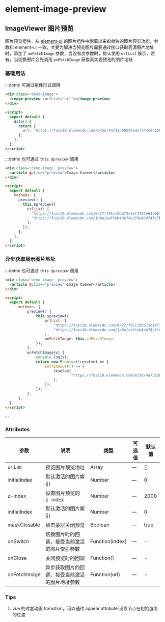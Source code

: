 # element-image-preview

## ImageViewer 图片预览

图片预览组件，从 [element-ui](https://element.eleme.cn/#/zh-CN/component/image) 的图片组件中剥离出来的单独的图片预览功能，参数和 element-ui 一致，主要为解决当预览图片需要通过接口获取高清图片地址时，添加了 `onFetchImage` 参数，当没有次参数时，默认使用 `urlList` 展示，若有，当切换图片会先调用 `onFetchImage` 获取真实要预览的图片地址

### 基础用法

:::demo 可通过组件形式调用

```html
<div class="demo-image">
  <image-preview :urlList="url"></image-preview>
</div>

<script>
  export default {
    data() {
      return {
        url: "https://fuss10.elemecdn.com/e/5d/4a731a90594a4af544c0c25941171jpeg.jpeg",
      };
    },
  };
</script>
```

:::demo 也可通过 `this.$preview` 调用

```html
<div class="demo-image__preview">
  <article @click="preview">Image Viewer</article>
</div>

<script>
  export default {
    methods: {
      preview() {
        this.$preview({
          urlList: [
            "https://fuss10.elemecdn.com/8/27/f01c15bb73e1ef3793e64e6b7bbccjpeg.jpeg",
            "https://fuss10.elemecdn.com/1/8e/aeffeb4de74e2fde4bd74fc7b4486jpeg.jpeg",
          ],
        });
      },
    },
  };
</script>
```
### 异步获取展示图片地址

:::demo 也可通过 `this.$preview` 调用

```html
<div class="demo-image__preview">
  <article @click="preview">Image Viewer</article>
</div>

<script>
  export default {
      methods: {
          preview() {
              this.$preview({
                  urlList: [
                      "https://fuss10.elemecdn.com/8/27/f01c15bb73e1ef3793e64e6b7bbccjpeg.jpeg",
                      "https://fuss10.elemecdn.com/1/8e/aeffeb4de74e2fde4bd74fc7b4486jpeg.jpeg",
                  ],
                  onFetchImage: this.onFetchImage,
              });
          },
          onFetchImage(v) {
              console.log(v);
              return new Promise((resolve) => {
                  setTimeout(() => {
                      resolve(
                              "https://fuss10.elemecdn.com/e/5d/4a731a90594a4af544c0c25941171jpeg.jpeg"
                      );
                  });
              });
          },
      },
  };
</script>
```

:::

### Attributes

| 参数         | 说明                                           | 类型            | 可选值 | 默认值  |
| ------------ | ---------------------------------------------- | --------------- | ------ |------|
| urlList      | 预览图片预览地址                               | Array           | —      | []   |
| initialIndex | 默认激活的图片索引                             | Number          | —      | 0    |
| z-index      | 设置图片预览的 z-index                         | Number          | —      | 2000 |
| initialIndex | 默认激活的图片索引                             | Number          | —      | 0    |
| maskClosable | 点击蒙层关闭预览                               | Boolean         | —      | true |
| onSwitch     | 切换图片时的回调，接受当前激活的图片索引参数   | Function(index) | —      | -    |
| onClose      | 关闭预览时的回调                               | Function()      | —      | -    |
| onFetchImage | 异步获取图片的回调，接受当前激活的图片地址参数 | Function(url)   | —      | -    |


### Tips

1. vue 的过度动画 transition，可以通过 appear attribute 设置节点在初始渲染的过渡
